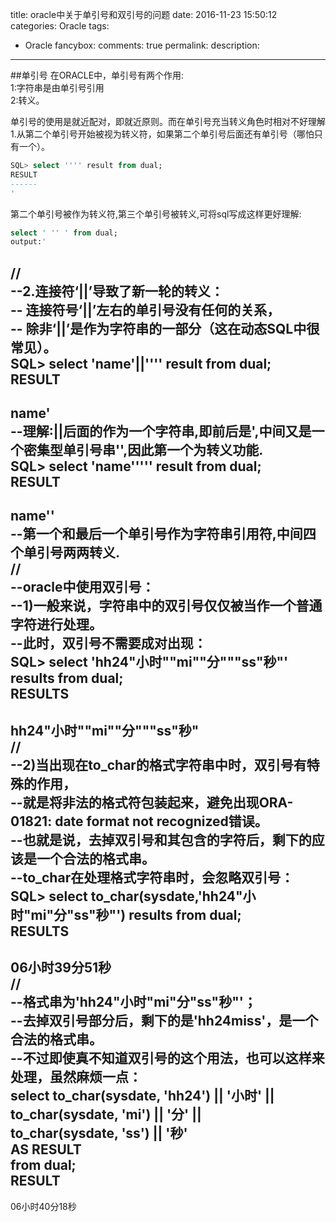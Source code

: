 title: oracle中关于单引号和双引号的问题
date: 2016-11-23 15:50:12
categories: Oracle
tags:
- Oracle
fancybox:
comments: true
permalink: 
description: 
---

##单引号
在ORACLE中，单引号有两个作用:  
1:字符串是由单引号引用  
2:转义。  

单引号的使用是就近配对，即就近原则。而在单引号充当转义角色时相对不好理解  
1.从第二个单引号开始被视为转义符，如果第二个单引号后面还有单引号（哪怕只有一个）。
   
```sql     
SQL> select '''' result from dual;  
RESULT  
------  
'      
```

第二个单引号被作为转义符,第三个单引号被转义,可将sql写成这样更好理解:  
```sql
select ' '' ' from dual;  
output:'  
```

//  
--2.连接符‘||’导致了新一轮的转义：  
--  连接符号‘||’左右的单引号没有任何的关系，  
--  除非‘||’是作为字符串的一部分（这在动态SQL中很常见）。  
SQL> select 'name'||'''' result from dual;  
RESULT  
------  
name'   
--理解:||后面的作为一个字符串,即前后是',中间又是一个密集型单引号串'',因此第一个为转义功能.  
SQL> select 'name''''' result from dual;  
RESULT  
------  
name''  
--第一个和最后一个单引号作为字符串引用符,中间四个单引号两两转义.  
//  
--oracle中使用双引号：  
--1)一般来说，字符串中的双引号仅仅被当作一个普通字符进行处理。  
--此时，双引号不需要成对出现：  
SQL> select 'hh24"小时""mi""分"""ss"秒"' results from dual;  
RESULTS  
-------------------------  
hh24"小时""mi""分"""ss"秒"  
//  
--2)当出现在to_char的格式字符串中时，双引号有特殊的作用，  
--就是将非法的格式符包装起来，避免出现ORA-01821: date format not recognized错误。  
--也就是说，去掉双引号和其包含的字符后，剩下的应该是一个合法的格式串。  
--to_char在处理格式字符串时，会忽略双引号：  
SQL> select to_char(sysdate,'hh24"小时"mi"分"ss"秒"') results from dual;  
RESULTS  
--------------  
06小时39分51秒  
//  
--格式串为'hh24"小时"mi"分"ss"秒"'；  
--去掉双引号部分后，剩下的是'hh24miss'，是一个合法的格式串。  
--不过即使真不知道双引号的这个用法，也可以这样来处理，虽然麻烦一点：  
select to_char(sysdate, 'hh24') || '小时' ||  
       to_char(sysdate, 'mi') || '分' ||  
       to_char(sysdate, 'ss') || '秒'  
       AS RESULT   
from dual;  
RESULT  
--------------  
06小时40分18秒  

```